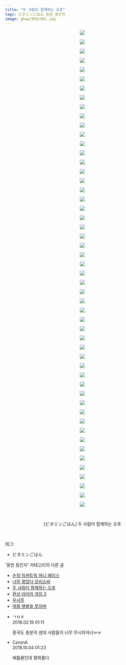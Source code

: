 ```yaml
---
title: "두 사람이 함께하는 오후"
tags: ビタミンごはん 동방_동인지
image: ghap/956/001.jpg
---
```

<div class="article">
<p style="text-align: center; clear: none; float: none;"><img src="{{ site.nasurl }}/ghap/956/001.jpg"/></p>
<p style="text-align: center; clear: none; float: none;"><img src="{{ site.nasurl }}/ghap/956/002.jpg"/></p>
<p style="text-align: center; clear: none; float: none;"><img src="{{ site.nasurl }}/ghap/956/003.jpg"/></p>
<p style="text-align: center; clear: none; float: none;"><img src="{{ site.nasurl }}/ghap/956/004.jpg"/></p>
<p style="text-align: center; clear: none; float: none;"><img src="{{ site.nasurl }}/ghap/956/005.jpg"/></p>
<p style="text-align: center; clear: none; float: none;"><img src="{{ site.nasurl }}/ghap/956/006.jpg"/></p>
<p style="text-align: center; clear: none; float: none;"><img src="{{ site.nasurl }}/ghap/956/007.jpg"/></p>
<p style="text-align: center; clear: none; float: none;"><img src="{{ site.nasurl }}/ghap/956/008.jpg"/></p>
<p style="text-align: center; clear: none; float: none;"><img src="{{ site.nasurl }}/ghap/956/009.jpg"/></p>
<p style="text-align: center; clear: none; float: none;"><img src="{{ site.nasurl }}/ghap/956/010.jpg"/></p>
<p style="text-align: center; clear: none; float: none;"><img src="{{ site.nasurl }}/ghap/956/011.jpg"/></p>
<p style="text-align: center; clear: none; float: none;"><img src="{{ site.nasurl }}/ghap/956/012.jpg"/></p>
<p style="text-align: center; clear: none; float: none;"><img src="{{ site.nasurl }}/ghap/956/013.jpg"/></p>
<p style="text-align: center; clear: none; float: none;"><img src="{{ site.nasurl }}/ghap/956/014.jpg"/></p>
<p style="text-align: center; clear: none; float: none;"><img src="{{ site.nasurl }}/ghap/956/015.jpg"/></p>
<p style="text-align: center; clear: none; float: none;"><img src="{{ site.nasurl }}/ghap/956/016.jpg"/></p>
<p style="text-align: center; clear: none; float: none;"><img src="{{ site.nasurl }}/ghap/956/017.jpg"/></p>
<p style="text-align: center; clear: none; float: none;"><img src="{{ site.nasurl }}/ghap/956/018.jpg"/></p>
<p style="text-align: center; clear: none; float: none;"><img src="{{ site.nasurl }}/ghap/956/019.jpg"/></p>
<p style="text-align: center; clear: none; float: none;"><img src="{{ site.nasurl }}/ghap/956/020.jpg"/></p>
<p style="text-align: center; clear: none; float: none;"><img src="{{ site.nasurl }}/ghap/956/021.jpg"/></p>
<p style="text-align: center; clear: none; float: none;"><img src="{{ site.nasurl }}/ghap/956/022.jpg"/></p>
<p style="text-align: center; clear: none; float: none;"><img src="{{ site.nasurl }}/ghap/956/023.jpg"/></p>
<p style="text-align: center; clear: none; float: none;"><img src="{{ site.nasurl }}/ghap/956/024.jpg"/></p>
<p style="text-align: center; clear: none; float: none;"><img src="{{ site.nasurl }}/ghap/956/025.jpg"/></p>
<p style="text-align: center; clear: none; float: none;"><img src="{{ site.nasurl }}/ghap/956/026.jpg"/></p>
<p style="text-align: center; clear: none; float: none;"><img src="{{ site.nasurl }}/ghap/956/027.jpg"/></p>
<p style="text-align: center; clear: none; float: none;"><img src="{{ site.nasurl }}/ghap/956/028.jpg"/></p>
<p style="text-align: center; clear: none; float: none;"><img src="{{ site.nasurl }}/ghap/956/029.jpg"/></p>
<p style="text-align: center; clear: none; float: none;"><img src="{{ site.nasurl }}/ghap/956/030.jpg"/></p>
<p style="text-align: center; clear: none; float: none;"><img src="{{ site.nasurl }}/ghap/956/031.jpg"/></p>
<p style="text-align: center; clear: none; float: none;"><img src="{{ site.nasurl }}/ghap/956/032.jpg"/></p>
<p style="text-align: center; clear: none; float: none;"><img src="{{ site.nasurl }}/ghap/956/033.jpg"/></p>
<p style="text-align: center; clear: none; float: none;"><img src="{{ site.nasurl }}/ghap/956/034.jpg"/></p>
<p style="text-align: center; clear: none; float: none;"><img src="{{ site.nasurl }}/ghap/956/035.jpg"/></p>
<p style="text-align: center; clear: none; float: none;"><img src="{{ site.nasurl }}/ghap/956/036.jpg"/></p>
<p style="text-align: center; clear: none; float: none;"><img src="{{ site.nasurl }}/ghap/956/037.jpg"/></p>
<p style="text-align: center; clear: none; float: none;"><img src="{{ site.nasurl }}/ghap/956/038.jpg"/></p>
<p style="text-align: center; clear: none; float: none;"><img src="{{ site.nasurl }}/ghap/956/039.jpg"/></p>
<p style="text-align: center; clear: none; float: none;"><img src="{{ site.nasurl }}/ghap/956/040.jpg"/></p>
<p style="text-align: center; clear: none; float: none;"><img src="{{ site.nasurl }}/ghap/956/041.jpg"/></p>
<p style="text-align: center; clear: none; float: none;"><img src="{{ site.nasurl }}/ghap/956/042.jpg"/></p>
<p style="text-align: center; clear: none; float: none;"><img src="{{ site.nasurl }}/ghap/956/043.jpg"/></p>
<p style="text-align: center; clear: none; float: none;"><img src="{{ site.nasurl }}/ghap/956/044.jpg"/></p>
<p style="text-align: center; clear: none; float: none;"><img src="{{ site.nasurl }}/ghap/956/045.jpg"/></p>
<p style="text-align: center; clear: none; float: none;"><img src="{{ site.nasurl }}/ghap/956/046.jpg"/></p>
<p style="text-align: center; clear: none; float: none;"><img src="{{ site.nasurl }}/ghap/956/047.jpg"/></p>
<p style="text-align: center; clear: none; float: none;"><img src="{{ site.nasurl }}/ghap/956/048.jpg"/></p>
<p style="text-align: center; clear: none; float: none;"><img src="{{ site.nasurl }}/ghap/956/049.jpg"/></p>
<p style="text-align: center; clear: none; float: none;"><img src="{{ site.nasurl }}/ghap/956/050.jpg"/></p>
<p style="text-align: center; clear: none; float: none;"><img src="{{ site.nasurl }}/ghap/956/051.jpg"/></p>
<p style="text-align: center; clear: none; float: none;"><img src="{{ site.nasurl }}/ghap/956/052.jpg"/></p>
<p style="text-align: center; clear: none; float: none;"><br/></p>
<p style="text-align: center; clear: none; float: none;">[ビタミンごはん] 두 사람이 함께하는 오후</p>
<p><br/></p>
</div><div class="tagTrail">
<p>태그: </p>
<ul>
<li>ビタミンごはん</li>
</ul>
</div><div class="another">
<p>'동방 동인지' 카테고리의 다른 글</p>
<ul>
<li><a href="/2016-07-20-ghap_958">순정 익센트릭 허니 페이스</a></li>
<li><a href="/2016-07-20-ghap_957">너무 쌓았다 모리소바</a></li>
<li><a href="/2016-07-20-ghap_956">두 사람이 함께하는 오후</a></li>
<li><a href="/2016-07-20-ghap_955">환상 라이어 게임 3</a></li>
<li><a href="/2016-07-20-ghap_954">우사루</a></li>
<li><a href="/2016-07-20-ghap_953">여름 햇볕을 쪼이며</a></li>
</ul>
</div><div class="cb_module cb_fluid">
<div class="cb_wrt cb_profile">
<div class="comment">
<ul>
<li class="cb_thumb_off" id="comment15202334">
<div class="cb_comment_area">
<div class="cb_info_area">
<div class="cb_section">
<span class="cb_nick_name">ㄱㅁㅎ</span>
</div>
<div class="cb_section">
<span class="cb_date">2018.02.19 01:11 </span>
</div>
</div>
<div class="cb_dsc_comment">
<p class="cb_dsc">
											중국도 충분히 센데 사람들이 너무 무시하자너ㅠㅠ
										</p>
</div>
</div></li>
<li class="cb_thumb_off" id="comment15344618">
<div class="cb_comment_area">
<div class="cb_info_area">
<div class="cb_section">
<span class="cb_nick_name">CoronA</span>
</div>
<div class="cb_section">
<span class="cb_date">2018.10.04 01:23 </span>
</div>
</div>
<div class="cb_dsc_comment">
<p class="cb_dsc">
											배틀물인데 평화롭다
										</p>
</div>
</div></li>
</ul>
</div>
</div><!-- commentList close -->
</div>